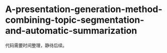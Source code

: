 # A-presentation-generation-method-combining-topic-segmentation-and-automatic-summarization
代码需要时间整理，静待后续。
